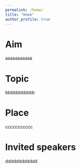 ```yaml
---
permalink: /home/
title: "Home"
author_profile: true
---
```


Aim
======
aaaaaaaaaaa




Topic
======
bbbbbbbbbbb




Place
======
ccccccccccc




Invited speakers
======
dddddddddddd




